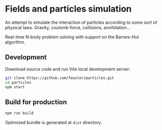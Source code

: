 # Fields and particles simulation

An attempt to simulate the interaction of particles according to some sort of physical laws. Gravity, coulomb force, collisions, annihilation...

Real-time N-body problem solving with support on the Barnes–Hut algorithm.


<h2 align="left">Development</h2>

Download source code and run Vite local development server:

```bash
git clone https://github.com/feesler/particles.git
cd particles
npm start
```


<h2 align="left">Build for production</h2>


```bash
npm run build
```
Optimized bundle is generated at `dist` directory.


